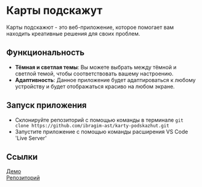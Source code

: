 # Карты подскажут

Карты подскажют - это веб-приложение, которое помогает вам находить креативные решения для своих проблем.

## Функциональность

- **Тёмная и светлая темы**: Вы можете выбрать между тёмной и светлой темой, чтобы соответствовать вашему настроению.
- **Адаптивность**: Данное приложение будет адаптироваться к любому устройству и будет отображаться красиво на любом экране.

## Запуск приложения

- Склонируйте репозиторий с помощью команды в терминале `git clone https://github.com/ibragim-ast/karty-podskazhut.git`
- Запустите приложение с помощью команды расширения VS Code 'Live Server'

## Ссылки

[Демо](https://ibragim-ast.github.io/karty-podskazhut/)  
[Репозиторий](https://github.com/ibragim-ast/karty-podskazhut)
